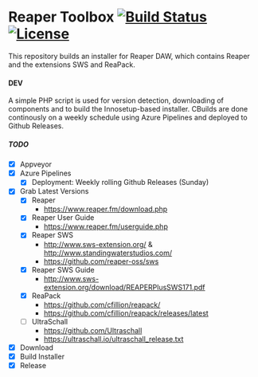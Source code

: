 # Reaper Toolbox [![Build Status](https://dev.azure.com/jakoch/jakoch/_apis/build/status/jakoch.reaper-toolbox?branchName=main)](https://dev.azure.com/jakoch/jakoch/_build/latest?definitionId=1&branchName=main) [![License](https://img.shields.io/github/license/jakoch/reaper-toolbox.svg)](https://github.com/jakoch/reaper-toolbox/blob/main/LICENSE.md)

This repository builds an installer for Reaper DAW, which contains Reaper and the extensions SWS and ReaPack.

#### DEV

A simple PHP script is used for version detection, downloading of components and to build the Innosetup-based installer.
CBuilds are done continously on a weekly schedule using Azure Pipelines and deployed to Github Releases.

##### TODO
- [x] Appveyor
- [x] Azure Pipelines 
   - [x] Deployment: Weekly rolling Github Releases (Sunday) 
- [x] Grab Latest Versions
   - [x] Reaper 
       - https://www.reaper.fm/download.php
   - [x] Reaper User Guide 
       - https://www.reaper.fm/userguide.php
   - [x] Reaper SWS 
       - http://www.sws-extension.org/ & http://www.standingwaterstudios.com/
       - https://github.com/reaper-oss/sws 
   - [x] Reaper SWS Guide 
       - http://www.sws-extension.org/download/REAPERPlusSWS171.pdf
   - [x] ReaPack 
       - https://github.com/cfillion/reapack/ 
       - https://github.com/cfillion/reapack/releases/latest
   - [ ] UltraSchall 
       - https://github.com/Ultraschall 
       - https://ultraschall.io/ultraschall_release.txt
- [x] Download
- [x] Build Installer
- [x] Release
